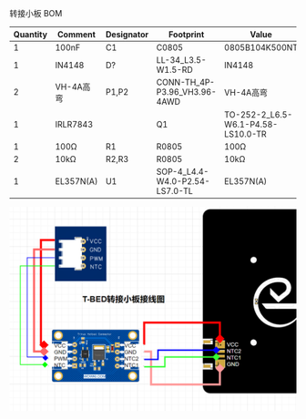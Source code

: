 转接小板 BOM

|      Quantity |	Comment	     |   Designator | Footprint |	Value |	Manufacturer Part |
| ------------- | ------------- |------------- | ------------- |------------- | ------------- |
|1	|100nF	|C1|	C0805	|	0805B104K500NT|
|1	|IN4148|	D?|	LL-34_L3.5-W1.5-RD|		IN4148|
|2|	VH-4A高弯|	P1,P2	|CONN-TH_4P-P3.96_VH3.96-4AWD|		VH-4A高弯|
|1|	IRLR7843||	Q1|	TO-252-2_L6.5-W6.1-P4.58-LS10.0-TR	|	IRLR7843|
|1|	100Ω	|R1	|R0805	|100Ω|	0805W8F1000T5E|
|2|	10kΩ	|R2,R3	|R0805|	10kΩ	|0805W8F1002T5E|
|1|	EL357N(A)	|U1	|SOP-4_L4.4-W4.0-P2.54-LS7.0-TL	|	EL357N(A)|

![image](带光耦热床转接小板接线图.png)
